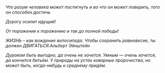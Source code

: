 *Что разум человека может постигнуть и во что он может поверить, того он способен достичь*

*Дорогу осилит идущий!*

*От поражения к поражению и так до полной победы!*

*ЖИЗНЬ – как вождение велосипеда. Чтобы сохранить равновесие, ты должен ДВИГАТЬСЯ.Альберт Эйнштейн*

*Дураком быть выгодно, да очень не хочется. Умным — очень хочется, да кончится битьём. У природы на устах коварные пророчества, но может быть, когда-нибудь к среднему придём.*